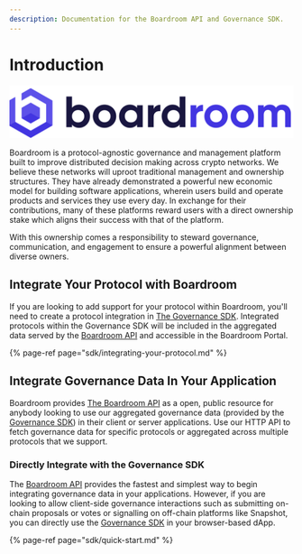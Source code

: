 ```yaml
---
description: Documentation for the Boardroom API and Governance SDK.
---
```


# Introduction

![](.gitbook/assets/full-logo-dark.png)

Boardroom is a protocol-agnostic governance and management platform built to improve distributed decision making across crypto networks. We believe these networks will uproot traditional management and ownership structures. They have already demonstrated a powerful new economic model for building software applications, wherein users build and operate products and services they use every day. In exchange for their contributions, many of these platforms reward users with a direct ownership stake which aligns their success with that of the platform.

With this ownership comes a responsibility to steward governance, communication, and engagement to ensure a powerful alignment between diverse owners.

## Integrate Your Protocol with Boardroom

If you are looking to add support for your protocol within Boardroom, you'll need to create a protocol integration in [The Governance SDK](sdk/governance-sdk.md). Integrated protocols within the Governance SDK will be included in the aggregated data served by the [Boardroom API](boardroom-api/boardroom-api.md) and accessible in the Boardroom Portal.

{% page-ref page="sdk/integrating-your-protocol.md" %}

## Integrate Governance Data In Your Application

Boardroom provides [The Boardroom API](boardroom-api/boardroom-api.md) as a open, public resource for anybody looking to use our aggregated governance data \(provided by the [Governance SDK](sdk/governance-sdk.md)\) in their client or server applications. Use our HTTP API to fetch governance data for specific protocols or aggregated across multiple protocols that we support.

### Directly Integrate with the Governance SDK

The [Boardroom API](boardroom-api/boardroom-api.md) provides the fastest and simplest way to begin integrating governance data in your applications. However, if you are looking to allow client-side governance interactions such as submitting on-chain proposals or votes or signalling on off-chain platforms like Snapshot, you can directly use the [Governance SDK](sdk/governance-sdk.md) in your browser-based dApp.

{% page-ref page="sdk/quick-start.md" %}


